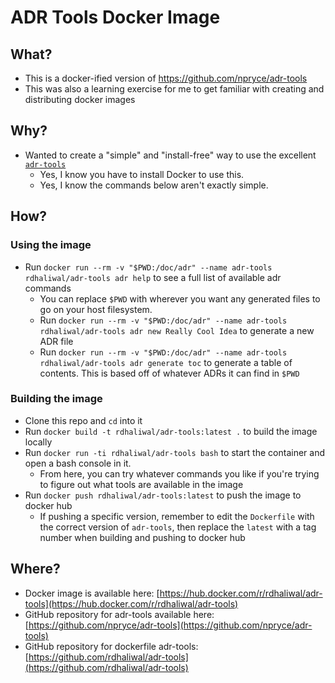 # ADR Tools Docker Image

## What?

- This is a docker-ified version of https://github.com/npryce/adr-tools
- This was also a learning exercise for me to get familiar with creating and distributing docker images

## Why?

- Wanted to create a "simple" and "install-free" way to use the excellent [`adr-tools`](https://github.com/npryce/adr-tools)
  - Yes, I know you have to install Docker to use this.
  - Yes, I know the commands below aren't exactly simple.

## How?

### Using the image
- Run `docker run --rm -v "$PWD:/doc/adr" --name adr-tools rdhaliwal/adr-tools adr help` to see a full list of available adr commands
  - You can replace `$PWD` with wherever you want any generated files to go on your host filesystem.
  - Run `docker run --rm -v "$PWD:/doc/adr" --name adr-tools rdhaliwal/adr-tools adr new Really Cool Idea` to generate a new ADR file
  - Run `docker run --rm -v "$PWD:/doc/adr" --name adr-tools rdhaliwal/adr-tools adr generate toc` to generate a table of contents. This is based off of whatever ADRs it can find in `$PWD`

### Building the image

- Clone this repo and `cd` into it
- Run `docker build -t rdhaliwal/adr-tools:latest .` to build the image locally
- Run `docker run -ti rdhaliwal/adr-tools bash` to start the container and open a bash console in it. 
  - From here, you can try whatever commands you like if you're trying to figure out what tools are available in the image
- Run `docker push rdhaliwal/adr-tools:latest` to push the image to docker hub
  - If pushing a specific version, remember to edit the `Dockerfile` with the correct version of `adr-tools`, then replace the `latest` with a tag number when building and pushing to docker hub

## Where?

- Docker image is available here: [https://hub.docker.com/r/rdhaliwal/adr-tools](https://hub.docker.com/r/rdhaliwal/adr-tools)
- GitHub repository for adr-tools available here:  [https://github.com/npryce/adr-tools](https://github.com/npryce/adr-tools)
- GitHub repository for dockerfile adr-tools:  [https://github.com/rdhaliwal/adr-tools](https://github.com/rdhaliwal/adr-tools)
